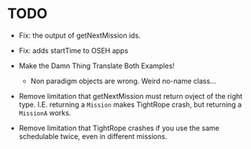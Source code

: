 TODO 
=======


* Fix: the output of getNextMission ids.
* Fix: adds startTime to OSEH apps



* Make the Damn Thing Translate Both Examples!
	

	- Non paradigm objects are wrong. Weird no-name class...
	

* Remove limitation that getNextMission must return ovject of the right type. I.E. returning a `Mission` makes TightRope crash, but returning a `MissionA` works.

* Remove limitation that TightRope crashes if you use the same schedulable twice, even in different missions.

